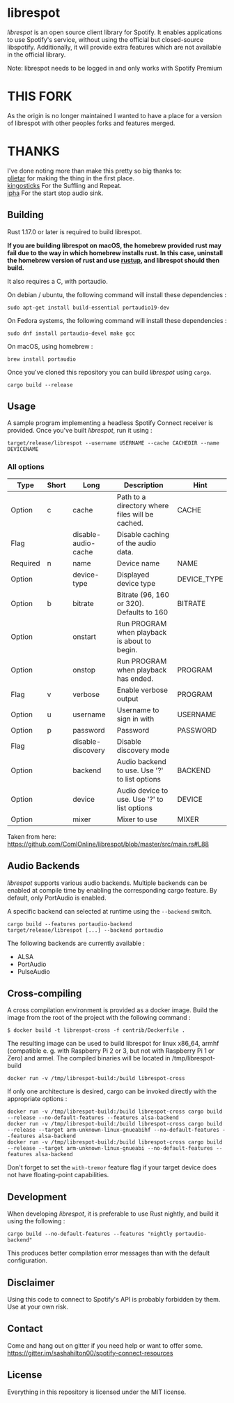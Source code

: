 # librespot
*librespot* is an open source client library for Spotify. It enables
applications to use Spotify's service, without using the official but
closed-source libspotify. Additionally, it will provide extra features
which are not available in the official library.

Note: librespot needs to be logged in and only works with Spotify Premium

# THIS FORK
As the origin is no longer maintained I wanted to have a place for a version of librespot with other peoples forks and features merged.

# THANKS
I've done noting more than make this pretty so big thanks to:  
[plietar](https://github.com/plietar/) for making the thing in the first place.  
[kingosticks](https://github.com/kingosticks/) For the Suffling and Repeat.  
[ipha](https://github.com/ipha/) For the start stop audio sink.  

## Building
Rust 1.17.0 or later is required to build librespot.

**If you are building librespot on macOS, the homebrew provided rust may fail due to the way in which homebrew installs rust. In this case, uninstall the homebrew version of rust and use [rustup](https://www.rustup.rs/), and librespot should then build.** 

It also requires a C, with portaudio.

On debian / ubuntu, the following command will install these dependencies :
```shell
sudo apt-get install build-essential portaudio19-dev
```

On Fedora systems, the following command will install these dependencies :
```shell
sudo dnf install portaudio-devel make gcc
```

On macOS, using homebrew :
```shell
brew install portaudio
```

Once you've cloned this repository you can build *librespot* using `cargo`.
```shell
cargo build --release
```

## Usage
A sample program implementing a headless Spotify Connect receiver is provided.
Once you've built *librespot*, run it using :
```shell
target/release/librespot --username USERNAME --cache CACHEDIR --name DEVICENAME
```

### All options

| Type     | Short | Long                | Description                                     | Hint        |
|----------|-------|---------------------|-------------------------------------------------|-------------|
| Option   | c     | cache               | Path to a directory where files will be cached. | CACHE       |
| Flag     |       | disable-audio-cache | Disable caching of the audio data.              |             |
| Required | n     | name                | Device name                                     | NAME        |
| Option   |       | device-type         | Displayed device type                           | DEVICE_TYPE |
| Option   | b     | bitrate             | Bitrate (96, 160 or 320). Defaults to 160       | BITRATE     |
| Option   |       | onstart             | Run PROGRAM when playback is about to begin.    |             |
| Option   |       | onstop              | Run PROGRAM when playback has ended.            | PROGRAM     |
| Flag     | v     | verbose             | Enable verbose output                           | PROGRAM     |
| Option   | u     | username            | Username to sign in with                        | USERNAME    |
| Option   | p     | password            | Password                                        | PASSWORD    |
| Flag     |       | disable-discovery   | Disable discovery mode                          |             |
| Option   |       | backend             | Audio backend to use. Use '?' to list options   | BACKEND     |
| Option   |       | device              | Audio device to use. Use '?' to list options    | DEVICE      |
| Option   |       | mixer               | Mixer to use                                    | MIXER       |

Taken from here:
https://github.com/ComlOnline/librespot/blob/master/src/main.rs#L88

## Audio Backends
*librespot* supports various audio backends. Multiple backends can be enabled at compile time by enabling the
corresponding cargo feature. By default, only PortAudio is enabled.

A specific backend can selected at runtime using the `--backend` switch.

```shell
cargo build --features portaudio-backend
target/release/librespot [...] --backend portaudio
```

The following backends are currently available :
- ALSA
- PortAudio 
- PulseAudio

## Cross-compiling
A cross compilation environment is provided as a docker image.
Build the image from the root of the project with the following command :

```
$ docker build -t librespot-cross -f contrib/Dockerfile .
```

The resulting image can be used to build librespot for linux x86_64, armhf (compatible e. g. with Raspberry Pi 2 or 3, but not with Raspberry Pi 1 or Zero) and armel.
The compiled binaries will be located in /tmp/librespot-build

```
docker run -v /tmp/librespot-build:/build librespot-cross
```

If only one architecture is desired, cargo can be invoked directly with the appropriate options :
```shell
docker run -v /tmp/librespot-build:/build librespot-cross cargo build --release --no-default-features --features alsa-backend
docker run -v /tmp/librespot-build:/build librespot-cross cargo build --release --target arm-unknown-linux-gnueabihf --no-default-features --features alsa-backend
docker run -v /tmp/librespot-build:/build librespot-cross cargo build --release --target arm-unknown-linux-gnueabi --no-default-features --features alsa-backend
```

Don't forget to set the `with-tremor` feature flag if your target device does not have floating-point capabilities.

## Development
When developing *librespot*, it is preferable to use Rust nightly, and build it using the following :
```shell
cargo build --no-default-features --features "nightly portaudio-backend"
```

This produces better compilation error messages than with the default configuration.

## Disclaimer
Using this code to connect to Spotify's API is probably forbidden by them.
Use at your own risk.

## Contact
Come and hang out on gitter if you need help or want to offer some.
https://gitter.im/sashahilton00/spotify-connect-resources

## License
Everything in this repository is licensed under the MIT license.